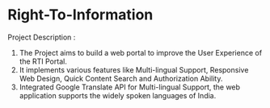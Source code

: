 # Right-To-Information

Project Description :
1. The Project aims to build a web portal to improve the User Experience of the RTI Portal.
2. It implements various features like Multi-lingual Support, Responsive Web Design, Quick Content Search and Authorization Ability.
3. Integrated Google Translate API for Multi-lingual Support, the web application supports the widely spoken languages of India.
